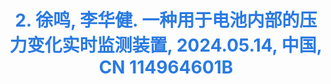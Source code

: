 ---
title: '<span style="color:#2a7ae2;">2. 徐鸣, 李华健. 一种用于电池内部的压力变化实时监测装置, 2024.05.14, 中国, CN 114964601B</span>'
collection: publications
category: patent
paperurl: '/files/battery.pdf'
---